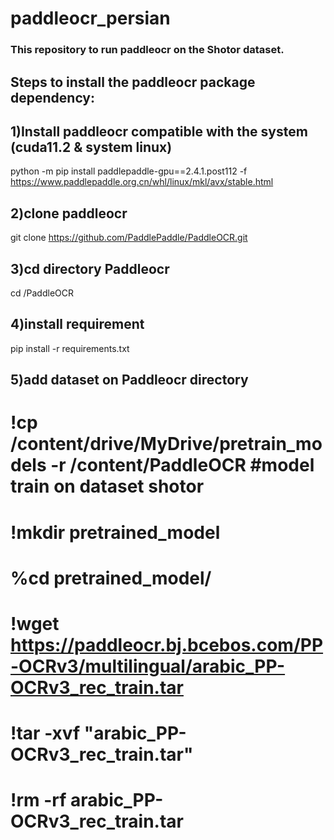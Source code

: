 # paddleocr_persian

### This repository to run paddleocr on the Shotor dataset.


## Steps to install the paddleocr package dependency:


## 1)Install paddleocr compatible with the system (cuda11.2 & system linux)

python -m pip install paddlepaddle-gpu==2.4.1.post112 -f https://www.paddlepaddle.org.cn/whl/linux/mkl/avx/stable.html

## 2)clone paddleocr

git clone https://github.com/PaddlePaddle/PaddleOCR.git

## 3)cd directory Paddleocr

cd /PaddleOCR

## 4)install requirement

pip install -r requirements.txt

## 5)add dataset on Paddleocr directory
# !cp /content/drive/MyDrive/pretrain_models -r /content/PaddleOCR #model train on dataset shotor
# !mkdir pretrained_model
# %cd pretrained_model/
# !wget  https://paddleocr.bj.bcebos.com/PP-OCRv3/multilingual/arabic_PP-OCRv3_rec_train.tar
# !tar -xvf "arabic_PP-OCRv3_rec_train.tar"
# !rm -rf arabic_PP-OCRv3_rec_train.tar
